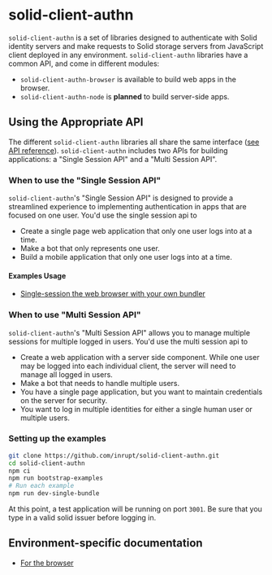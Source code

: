 # solid-client-authn

`solid-client-authn` is a set of libraries designed to authenticate with Solid identity servers and make requests to Solid storage servers from JavaScript client deployed in any environment. `solid-client-authn` libraries have a common API, and come in different modules:
- `solid-client-authn-browser` is available to build web apps in the browser.
- `solid-client-authn-node` is **planned** to build server-side apps.

## Using the Appropriate API

The different `solid-client-authn` libraries all share the same interface ([see API reference](./docs/api.md)). `solid-client-authn` includes two APIs for building applications: a "Single Session API" and a "Multi Session API".

### When to use the "Single Session API"

`solid-client-authn`'s "Single Session API" is designed to provide a streamlined experience to implementing authentication in apps that are focused on one user. You'd use the single session api to

 - Create a single page web application that only one user logs into at a time.
 - Make a bot that only represents one user.
 - Build a mobile application that only one user logs into at a time.

#### Examples Usage

 - [Single-session the web browser with your own bundler](./examples/single/bundle)

### When to use "Multi Session API"

`solid-client-authn`'s "Multi Session API" allows you to manage multiple sessions for multiple logged in users. You'd use the multi session api to

 - Create a web application with a server side component. While one user may be logged into each individual client, the server will need to manage all logged in users.
 - Make a bot that needs to handle multiple users.
 - You have a single page application, but you want to maintain credentials on the server for security.
 - You want to log in multiple identities for either a single human user or multiple users.

### Setting up the examples

```bash
git clone https://github.com/inrupt/solid-client-authn.git
cd solid-client-authn
npm ci
npm run bootstrap-examples
# Run each example
npm run dev-single-bundle
```

At this point, a test application will be running on port `3001`.
Be sure that you type in a valid solid issuer before logging in.

## Environment-specific documentation

- [For the browser](./docs/browser.md)
